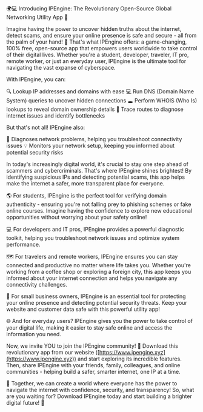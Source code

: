 🌍💻 Introducing IPEngine: The Revolutionary Open-Source Global Networking Utility App 🚀

Imagine having the power to uncover hidden truths about the internet, detect scams, and ensure your online presence is safe and secure - all from the palm of your hand! 📡 That's what IPEngine offers: a game-changing, 100% free, open-source app that empowers users worldwide to take control of their digital lives. Whether you're a student, developer, traveler, IT pro, remote worker, or just an everyday user, IPEngine is the ultimate tool for navigating the vast expanse of cyberspace.

With IPEngine, you can:

🔍 Lookup IP addresses and domains with ease
💻 Run DNS (Domain Name System) queries to uncover hidden connections
🕳️ Perform WHOIS (Who Is) lookups to reveal domain ownership details
🚗 Trace routes to diagnose internet issues and identify bottlenecks

But that's not all! IPEngine also:

💪 Diagnoses network problems, helping you troubleshoot connectivity issues
💡 Monitors your network setup, keeping you informed about potential security risks

In today's increasingly digital world, it's crucial to stay one step ahead of scammers and cybercriminals. That's where IPEngine shines brightest! By identifying suspicious IPs and detecting potential scams, this app helps make the internet a safer, more transparent place for everyone.

🌎 For students, IPEngine is the perfect tool for verifying domain authenticity - ensuring you're not falling prey to phishing schemes or fake online courses. Imagine having the confidence to explore new educational opportunities without worrying about your safety online!

💻 For developers and IT pros, IPEngine provides a powerful diagnostic toolkit, helping you troubleshoot network issues and optimize system performance.

🗺️ For travelers and remote workers, IPEngine ensures you can stay connected and productive no matter where life takes you. Whether you're working from a coffee shop or exploring a foreign city, this app keeps you informed about your internet connection and helps you navigate any connectivity challenges.

💼 For small business owners, IPEngine is an essential tool for protecting your online presence and detecting potential security threats. Keep your website and customer data safe with this powerful utility app!

🌐 And for everyday users? IPEngine gives you the power to take control of your digital life, making it easier to stay safe online and access the information you need.

Now, we invite YOU to join the IPEngine community! 🤝 Download this revolutionary app from our website ([https://www.ipengine.xyz](https://www.ipengine.xyz)) and start exploring its incredible features. Then, share IPEngine with your friends, family, colleagues, and online communities - helping build a safer, smarter internet, one IP at a time.

🌟 Together, we can create a world where everyone has the power to navigate the internet with confidence, security, and transparency! So, what are you waiting for? Download IPEngine today and start building a brighter digital future! 🚀